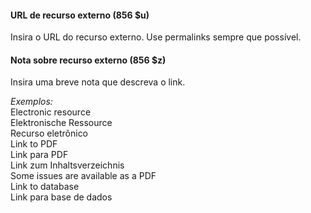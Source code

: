 #### URL de recurso externo (856 $u)

Insira o URL do recurso externo. Use permalinks sempre que possível.

#### Nota sobre recurso externo (856 $z)

Insira uma breve nota que descreva o link.

_Exemplos:_  
Electronic resource  
Elektronische Ressource  
Recurso eletrônico  
Link to PDF  
Link para PDF  
Link zum Inhaltsverzeichnis  
Some issues are available as a PDF  
Link to database  
Link para base de dados
